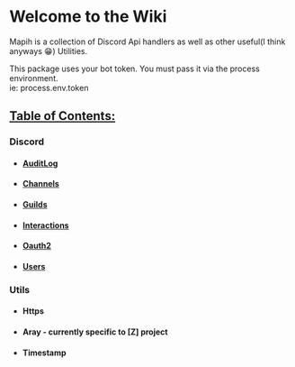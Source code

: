 # Welcome to the Wiki  

Mapih is a collection of Discord Api handlers as well as other useful(I think anyways 😁) Utilities.

This package uses your bot token. You must pass it via the process environment.  
ie: process.env.token  


## <u>Table of Contents:</u>  

### Discord  

* #### [AuditLog](https://github.com/gidsola/mapih/wiki/Auditlog)

* #### [Channels](https://github.com/gidsola/mapih/wiki/Channels)

* #### [Guilds](https://github.com/gidsola/mapih/wiki/Guilds)

* #### [Interactions](https://github.com/gidsola/mapih/wiki/Interactions)

* #### [Oauth2](https://github.com/gidsola/mapih/wiki/Oauth2)

* #### [Users](https://github.com/gidsola/mapih/wiki/Users)

### Utils  

* #### Https

* #### Aray - currently specific to [Z] project

* #### Timestamp


